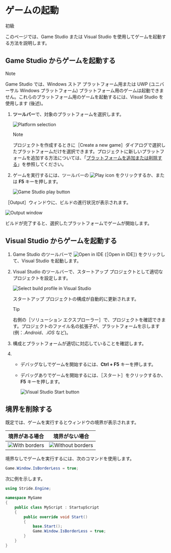 # ゲームの起動

<span class="label label-doc-level">初級</span>

このページでは、Game Studio または Visual Studio を使用してゲームを起動する方法を説明します。

## Game Studio からゲームを起動する

> [!NOTE]
> Game Studio では、Windows ストア プラットフォーム用または UWP (ユニバーサル Windows プラットフォーム) プラットフォーム用のゲームは起動できません。これらのプラットフォーム用のゲームを起動するには、Visual Studio を使用します (後述)。

  1. **ツールバー**で、対象のプラットフォームを選択します。

      ![Platform selection](media/launch-your-game-game-studio-profiles.png)

      > [!NOTE]
      > プロジェクトを作成するときに［Create a new game］ダイアログで選択したプラットフォームだけを選択できます。プロジェクトに新しいプラットフォームを追加する方法については、「[プラットフォームを追加または削除する](../platforms/add-or-remove-a-platform.md)」を参照してください。

  2. ゲームを実行するには、ツールバーの ![Play icon](media/launch-your-game-play-icon.png) をクリックするか、または **F5** キーを押します。

      ![Game Studio play button](media/game-studio-toolbar-build-button.png)

 ［Output］ウィンドウに、ビルドの進行状況が表示されます。

  ![Output window](media/output-window.png)

  ビルドが完了すると、選択したプラットフォームでゲームが開始します。

## Visual Studio からゲームを起動する

1. Game Studio のツールバーで ![Open in IDE](media/launch-your-game-ide-icon.png) (［Open in IDE］) をクリックして、Visual Studio を起動します。

2. Visual Studio のツールバーで、スタートアップ プロジェクトとして適切なプロジェクトを設定します。

	![Select build profile in Visual Studio](media/launch-your-game-visual-studio-profiles.png)

   スタートアップ プロジェクトの構成が自動的に更新されます。

   > [!TIP]
   > 右側の［ソリューション エクスプローラー］で、プロジェクトを確認できます。プロジェクトのファイル名の拡張子が、プラットフォームを示します (例：*.Android*、*.iOS* など)。

3. 構成とプラットフォームが適切に対応していることを確認します。

4. * デバッグなしでゲームを開始するには、**Ctrl + F5** キーを押します。

   * デバッグありでゲームを開始するには、［スタート］をクリックするか、**F5** キーを押します。

      ![Visual Studio Start button](media/visual-studio-start-button.png)

## 境界を削除する

既定では、ゲームを実行するとウィンドウの境界が表示されます。

| 境界がある場合              | 境界がない場合
|---------------------------|-----------------
| ![With borders](media/with-borders.jpg)   | ![Without borders](media/without-borders.jpg)

境界なしでゲームを実行するには、次のコマンドを使用します。

```cs
Game.Window.IsBorderLess = true;
```

次に例を示します。

```cs
using Stride.Engine;

namespace MyGame
{
    public class MyScript : StartupScript
    {
        public override void Start()
        {
            base.Start();
            Game.Window.IsBorderLess = true;
        }
    }
}
```
